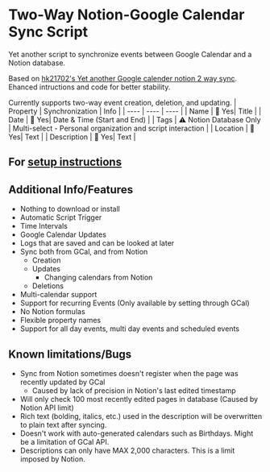 # Two-Way Notion-Google Calendar Sync Script 

Yet another script to synchronize events between Google Calendar and a Notion database.

Based on [hk21702's Yet another Google calender notion 2 way sync](https://github.com/hk21702).
Ehanced intructions and code for better stability.

Currently supports two-way event creation, deletion, and updating.
| Property | Synchronization | Info |
| ---- | ---- | ---- |
| Name | 🔀 Yes| Title |
| Date | 🔀 Yes| Date & Time (Start and End) |
| Tags | ⚠️ Notion Database Only | Multi-select - Personal organization and script interaction |
| Location | 🔀 Yes| Text |
| Description | 🔀 Yes| Text |

## For [setup instructions](https://github.com/vincenthopf/Notion-Calendar-2-way-Sync/wiki/)

## Additional Info/Features


- Nothing to download or install
- Automatic Script Trigger
- Time Intervals
- Google Calendar Updates
- Logs that are saved and can be looked at later
- Sync both from GCal, and from Notion
  - Creation
  - Updates
    - Changing calendars from Notion
  - Deletions
- Multi-calendar support
- Support for recurring Events (Only available by setting through GCal)
- No Notion formulas
- Flexible property names
- Support for all day events, multi day events and scheduled events

## Known limitations/Bugs

- Sync from Notion sometimes doesn't register when the page was recently updated by GCal
  - Caused by lack of precision in Notion's last edited timestamp
- Will only check 100 most recently edited pages in database (Caused by Notion API limit)
- Rich text (bolding, italics, etc.) used in the description will be overwritten to plain text after syncing.
- Doesn't work with auto-generated calendars such as Birthdays. Might be a limitation of GCal API.
- Descriptions can only have MAX 2,000 characters. This is a limit imposed by Notion.

